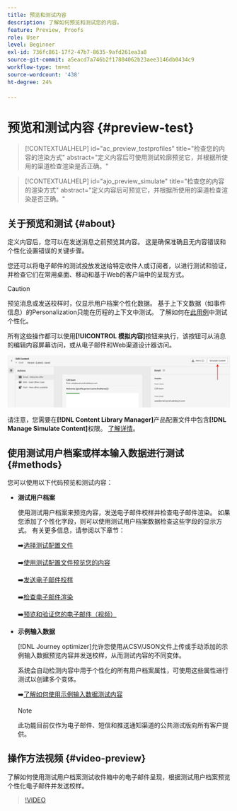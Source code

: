 ```yaml
---
title: 预览和测试内容
description: 了解如何预览和测试您的内容。
feature: Preview, Proofs
role: User
level: Beginner
exl-id: 736fc861-17f2-47b7-8635-9afd261ea3a8
source-git-commit: a5eacd7a746b2f17804062b23aee3146db0434c9
workflow-type: tm+mt
source-wordcount: '438'
ht-degree: 24%

---
```


# 预览和测试内容 {#preview-test}

>[!CONTEXTUALHELP]
>id="ac_preview_testprofiles"
>title="检查您的内容的渲染方式"
>abstract="定义内容后可使用测试轮廓预览它，并根据所使用的渠道检查渲染是否正确。"

>[!CONTEXTUALHELP]
>id="ajo_preview_simulate"
>title="检查您的内容的渲染方式"
>abstract="定义内容后可预览它，并根据所使用的渠道检查渲染是否正确。"

## 关于预览和测试 {#about}

定义内容后，您可以在发送消息之前预览其内容。 这是确保准确且无内容错误和个性化设置错误的关键步骤。

您还可以将电子邮件的测试投放发送给特定收件人或订阅者，以进行测试和验证，并检查它们在常用桌面、移动和基于Web的客户端中的呈现方式。

>[!CAUTION]
>
>预览消息或发送校样时，仅显示用户档案个性化数据。 基于上下文数据（如事件信息）的Personalization只能在历程的上下文中测试。 了解如何在[此用例](../personalization/personalization-use-case.md)中测试个性化。

所有这些操作都可以使用&#x200B;**[!UICONTROL 模拟内容]**&#x200B;按钮来执行，该按钮可从消息的编辑内容屏幕访问，或从电子邮件和Web渠道设计器访问。

![](../email/assets/email-preview-button.png)

请注意，您需要在&#x200B;**[!DNL Content Library Manager]**&#x200B;产品配置文件中包含&#x200B;**[!DNL Manage Simulate Content]**&#x200B;权限。 [了解详情](../administration/ootb-product-profiles.md#content-library-manager)。

## 使用测试用户档案或样本输入数据进行测试 {#methods}

您可以使用以下代码预览和测试内容：

* **测试用户档案**

  使用测试用户档案来预览内容，发送电子邮件校样并检查电子邮件渲染。 如果您添加了个性化字段，则可以使用测试用户档案数据检查这些字段的显示方式。 有关更多信息，请参阅以下章节：

  ➡️[选择测试配置文件](test-profiles.md)

  ➡️[使用测试配置文件预览您的内容](preview.md)

  ➡️[发送电子邮件校样](proofs.md)

  ➡️[检查电子邮件渲染](rendering.md)

  ➡️[预览和验证您的电子邮件（视频）](#video-preview)

* **示例输入数据**

  [!DNL Journey optimizer]允许您使用从CSV/JSON文件上传或手动添加的示例输入数据预览内容并发送校样，从而测试内容的不同变体。

  系统会自动检测内容中用于个性化的所有用户档案属性，可使用这些属性进行测试以创建多个变体。

  ➡️[了解如何使用示例输入数据测试内容](../test-approve/simulate-sample-input.md)

  >[!NOTE]
  >
  >此功能目前仅作为电子邮件、短信和推送通知渠道的公共测试版向所有客户提供。

## 操作方法视频 {#video-preview}

了解如何使用测试用户档案测试收件箱中的电子邮件呈现，根据测试用户档案预览个性化电子邮件并发送校样。

>[!VIDEO](https://video.tv.adobe.com/v/3425026?quality=12)
